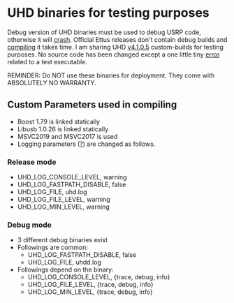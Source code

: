 # UHD binaries for testing purposes

Debug version of UHD binaries must be used to debug USRP code, otherwise it will [crash](https://stackoverflow.com/questions/71692143/uhd-usrp-crash-in-debug-mode). Official Ettus releases don't contain debug builds and [compiling](https://files.ettus.com/manual/page_build_guide.html) it takes time. I am sharing UHD [v4.1.0.5](https://github.com/EttusResearch/uhd/tree/v4.1.0.5) custom-builds for testing purposes. No source code has been changed except a one little tiny [error](https://github.com/EttusResearch/uhd/commit/61337817eb9c617db37fdbb16fb5f598e15a29a7) related to a test executable. 

REMINDER: Do NOT use these binaries for deployment. They come with ABSOLUTELY NO WARRANTY.

## Custom Parameters used in compiling
* Boost 1.79 is linked statically
* Libusb 1.0.26 is linked statically
* MSVC2019 and MSVC2017 is used
* Logging parameters ([?](https://files.ettus.com/manual/page_logging.html)) are changed as follows. 
### Release mode
* UHD_LOG_CONSOLE_LEVEL, warning
* UHD_LOG_FASTPATH_DISABLE, false
* UHD_LOG_FILE, uhd.log
* UHD_LOG_FILE_LEVEL, warning
* UHD_LOG_MIN_LEVEL, warning
### Debug mode
* 3 different debug binaries exist
* Followings are common:
    * UHD_LOG_FASTPATH_DISABLE, false
    * UHD_LOG_FILE, uhdd.log
* Followings depend on the binary:
    * UHD_LOG_CONSOLE_LEVEL, {trace, debug, info}
    * UHD_LOG_FILE_LEVEL, {trace, debug, info}
    * UHD_LOG_MIN_LEVEL, {trace, debug, info}

